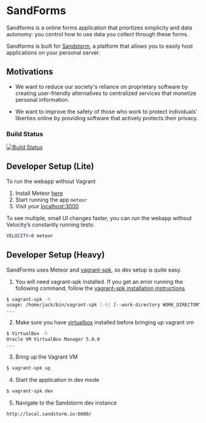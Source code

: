 # SandForms

Sandforms is a online forms application that priortizes simplicity and data autonomy: you control how to use data you collect through these forms. 

Sandforms is built for [Sandstorm](https://sandstorm.io), a platform that allows you to easily host applications on your personal server. 

## Motivations

- We want to reduce our society's reliance on proprietary software by creating user-friendly alternatives to centralized services that monetize personal information.

- We want to improve the safety of those who work to protect individuals’ liberties online by providing software that actively protects their privacy.

### Build Status
[![Build Status](https://snap-ci.com/sandforms/sandforms/branch/master/build_image)](https://snap-ci.com/sandforms/sandforms/branch/master)

## Developer Setup (Lite)

To run the webapp without Vagrant

1. Install Meteor [here](https://docs.meteor.com/#/basic/quickstart)
2. Start running the app `meteor`
3. Visit your [localhost:3000](http://localhost:3000)

To see multiple, small UI changes faster, you can run the webapp without Velocity’s constantly running tests:
```bash
VELOCITY=0 meteor
```

## Developer Setup (Heavy)

SandForms uses Meteor and [vagrant-spk](https://github.com/sandstorm-io/vagrant-spk), so dev setup is quite easy.

1. You will need vagrant-spk installed. If you get an error running the
following command, follow the [vagrant-spk installation
instructions](https://docs.sandstorm.io/en/latest/vagrant-spk/installation/)

  ```bash
  $ vagrant-spk -h
  usage: /home/jack/bin/vagrant-spk [-h] [--work-directory WORK_DIRECTORY]
  ...
  ```

2. Make sure you have [virtualbox](https://www.virtualbox.org/wiki/Downloads) installed before bringing up vagrant vm

  ```bash
  $ VirtualBox -h
  Oracle VM VirtualBox Manager 5.0.0
  ...
  ```

3. Bring up the Vagrant VM

  ```bash
  $ vagrant-spk up
  ```

4. Start the application in dev mode

  ```bash
  $ vagrant-spk dev
  ```

5. Navigate to the Sandstorm dev instance

  `http://local.sandstorm.io:6080/`

